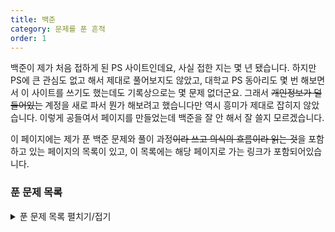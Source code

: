 ```yaml
---
title: 백준
category: 문제를 푼 흔적
order: 1
---
```


백준이 제가 처음 접하게 된 PS 사이트인데요, 사실 접한 지는 몇 년 됐습니다. 하지만 PS에 큰 관심도 없고 해서 제대로 풀어보지도 않았고, 대학교 PS 동아리도 몇 번 해보면서 이 사이트를 쓰기도 했는데도 기록상으로는 몇 문제 없더군요. 그래서 ~~개인정보가 덜 들어있는~~ 계정을 새로 파서 뭔가 해보려고 했습니다만 역시 흥미가 제대로 잡히지 않았습니다. 이렇게 공들여서 페이지를 만들었는데 백준을 잘 안 해서 잘 쓸지 모르겠습니다.

이 페이지에는 제가 푼 백준 문제와 풀이 과정~~이라 쓰고 의식의 흐름이라 읽는 것~~을 포함하고 있는 페이지의 목록이 있고, 이 목록에는 해당 페이지로 가는 링크가 포함되어있습니다.

### 푼 문제 목록

<details>
    <summary>푼 문제 목록 펼치기/접기</summary>
    * 헤더를 클릭하면 항목 별 정렬이 가능합니다.
    <table id="problems">
        <thead>
            <tr>
                <th onclick="sortTable(0)" class="num_col">번호</th>
                <th onclick="sortTable(1)">이름</th>
                <th onclick="sortTable(2)">언어</th>
                <th onclick="sortTable(3)">난이도</th>
                <th onclick="sortTable(4)">날짜</th>
            </tr>
        </thead>
        <tbody>
            {% assign items = site.docs | where: 'category', "백준" | sort: "solve_num" %}
            {% for item in items %}
                <tr>
                    <td>{{ item.solve_num }}</td>
                    <td><a href="{{ item.url | relative_url }}">{{ item.solve_name }}</a></td>
                    <td>{{ item.solve_lang.name }}</td>
                    {% assign rank = item.solve_diff | minus: 1 | divided_by: 5 %}
                    {% case rank %}
                        {% when 0 %}
                            {% assign diff = item.solve_diff %}
                            <td class="diff_ruby"><div style="display: none;">{{ item.solve_diff | plus: 10 }}</div>&#{{ diff | plus: 9311 }}; Ruby
                        {% when 1 %}
                            {% assign diff = item.solve_diff | minus: 5 %}
                            <td class="diff_diamond"><div style="display: none;">{{ item.solve_diff | plus: 10 }}</div>&#{{ diff | plus: 9311 }}; Diamond
                        {% when 2 %}
                            {% assign diff = item.solve_diff | minus: 10 %}
                            <td class="diff_platinum"><div style="display: none;">{{ item.solve_diff | plus: 10 }}</div>&#{{ diff | plus: 9311 }}; Platinum
                        {% when 3 %}
                            {% assign diff = item.solve_diff | minus: 15 %}
                            <td class="diff_gold"><div style="display: none;">{{ item.solve_diff | plus: 10 }}</div>&#{{ diff | plus: 9311 }}; Gold
                        {% when 4 %}
                            {% assign diff = item.solve_diff | minus: 20 %}
                            <td class="diff_silver"><div style="display: none;">{{ item.solve_diff | plus: 10 }}</div>&#{{ diff | plus: 9311 }}; Silver
                        {% when 5 %}
                            {% assign diff = item.solve_diff | minus: 25 %}
                            <td class="diff_bronze"><div style="display: none;">{{ item.solve_diff | plus: 10 }}</div>&#{{ diff | plus: 9311 }}; Bronze
                        {% else %}
                            <td class="diff_unrated"><div style="display: none;">{{ item.solve_diff | plus: 10 }}</div>&#65311; Unrated
                    {% endcase %}
                    {% case diff %}
                    {% when 1 %}
                        I
                    {% when 2 %}
                        II
                    {% when 3 %}
                        III
                    {% when 4 %}
                        IV
                    {% when 5 %}
                        V
                    {% endcase %}
                    </td>
                    <td>{{ item.solve_date | date: "%Y-%m-%d %H:%M:%S" }}</td>
                </tr>
            {% endfor %}
        </tbody>
    </table>

</details>

<script src="{{ site.baseurl }}/scripts/sort.js">

